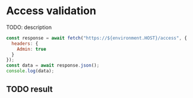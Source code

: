 # Access validation

TODO: description

```js
const response = await fetch("https://${environment.HOST}/access", {
  headers: {
    Admin: true
  }
});
const data = await response.json();
console.log(data);
```

## TODO result